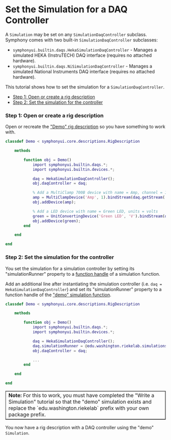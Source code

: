 # Set the Simulation for a DAQ Controller

A `Simulation` may be set on any `SimulationDaqController` subclass. Symphony comes with two built-in `SimulationDaqController` subclasses:

- `symphonyui.builtin.daqs.HekaSimulationDaqController` - Manages a simulated HEKA (InstruTECH) DAQ interface (requires no attached hardware).
- `symphonyui.builtin.daqs.NiSimulationDaqController` - Manages a simulated National Instruments DAQ interface (requires no attached hardware).

This tutorial shows how to set the simulation for a `SimulationDaqController`.

- [Step 1: Open or create a rig description](#step-1-open-or-create-a-rig-description)
- [Step 2: Set the simulation for the controller](#step-2-set-the-simulation-for-the-controller)

### Step 1: Open or create a rig description
Open or recreate the ["Demo" rig description](Write-a-Rig-Description.md) so you have something to work with.

```matlab
classdef Demo < symphonyui.core.descriptions.RigDescription

    methods

        function obj = Demo()
            import symphonyui.builtin.daqs.*;
            import symphonyui.builtin.devices.*;

            daq = HekaSimulationDaqController();
            obj.daqController = daq;

            % Add a MultiClamp 700B device with name = Amp, channel = 1
            amp = MultiClampDevice('Amp', 1).bindStream(daq.getStream('ao0')).bindStream(daq.getStream('ai0'));
            obj.addDevice(amp);

            % Add a LED device with name = Green LED, units = volts
            green = UnitConvertingDevice('Green LED', 'V').bindStream(daq.getStream('ao1'));
            obj.addDevice(green);
        end

    end

end
```

### Step 2: Set the simulation for the controller
You set the simulation for a simulation controller by setting its "simulationRunner" property to a [function handle](https://www.mathworks.com/help/matlab/matlab_prog/creating-a-function-handle.html) of a simulation function.

Add an additional line after instantiating the simulation controller (i.e. `daq = HekaSimulationDaqController`) and set its "simulationRunner" property to a function handle of the ["demo" simulation function](Write-a-Simulation.md).

```matlab
classdef Demo < symphonyui.core.descriptions.RigDescription

    methods

        function obj = Demo()
            import symphonyui.builtin.daqs.*;
            import symphonyui.builtin.devices.*;

            daq = HekaSimulationDaqController();
            daq.simulationRunner = @edu.washington.riekelab.simulations.demo;
            obj.daqController = daq;

            ...
        end

    end

end
```

<table cellspacing="0" class="note" summary="Note" cellpadding="5" border="1"><tbody><tr width="90%"><td>
<b>Note:</b> For this to work, you must have completed the "Write a Simulation" tutorial so that the "demo" simulation exists and replace the `edu.washington.riekelab` prefix with your own package prefix.
</td></tr></tbody></table>

You now have a rig description with a DAQ controller using the "demo" `Simulation`.
